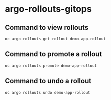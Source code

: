 # argo-rollouts-gitops

## Command to view rollouts

`oc argo rollouts get rollout demo-app-rollout`

## Command to promote a rollout

`oc argo rollouts promote demo-app-rollout`

## Command to undo a rollout

`oc argo rollouts undo demo-app-rollout`
